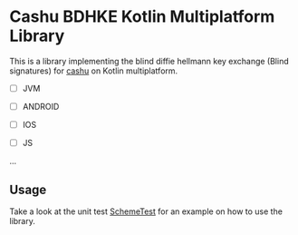 # Cashu BDHKE Kotlin Multiplatform Library

This is a library implementing the blind diffie hellmann key exchange (Blind signatures) for [cashu](https://github.com/cashubtc) on Kotlin multiplatform.

- [ ] JVM
- [ ] ANDROID
- [ ] IOS
- [ ] JS


...

## Usage

Take a look at the unit test [SchemeTest](https://github.com/gandlafbtc/cashu-bdhke-kmp/blob/master/src/commonTest/kotlin/com/gandlaf/cashu/SchemeTest.kt) for an example on how to use the library.

